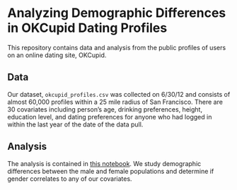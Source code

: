 # Analyzing Demographic Differences in OKCupid Dating Profiles
This repository contains data and analysis from the public profiles of users on an online dating site, OKCupid. 

## Data
Our dataset, `okcupid_profiles.csv` was collected on 6/30/12 and consists of almost 60,000 profiles within a 25 mile radius of San Francisco. There are 30 covariates including person’s age, drinking preferences, height, education level, and dating preferences for anyone who had logged in within the last year of the date of the data pull.

## Analysis
The analysis is contained in [this notebook](repositories/okcupid-analysis/okcupid-analysis.ipynb). We study demographic differences between the male and female populations and determine if gender correlates to any of our covariates.
